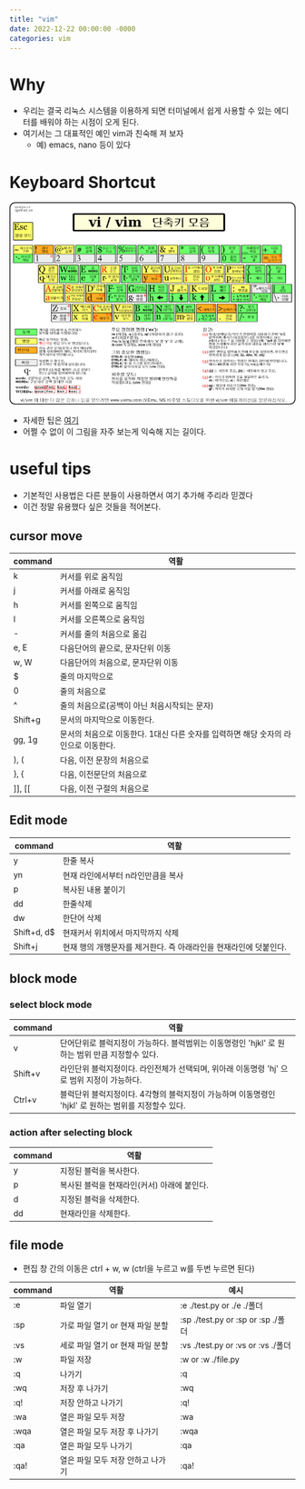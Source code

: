 ```yaml
---
title: "vim"
date: 2022-12-22 00:00:00 -0000
categories: vim
---
```


# Why
- 우리는 결국 리눅스 시스템을 이용하게 되면 터미널에서 쉽게 사용할 수 있는 에디터를 배워야 하는 시점이 오게 된다. 
- 여기서는 그 대표적인 예인 vim과 친숙해 져 보자 
  - 예) emacs, nano 등이 있다


# Keyboard Shortcut
![vi-vim-cheat-sheet-ko](https://raw.githubusercontent.com/JaminJeong/blog/main/_posts/uploads/10308ee4017dccbc5918c75ab0d2171f/vi-vim-cheat-sheet-ko.png)
- 자세한 팁은 [여기](https://www.joinc.co.kr/w/Site/Vim/Documents/UsedVim)
- 어쩔 수 없이 이 그림을 자주 보는게 익숙해 지는 길이다.

# useful tips
- 기본적인 사용법은 다른 분들이 사용하면서 여기 추가해 주리라 믿겠다
- 이건 정말 유용했다 싶은 것들을 적어본다.


## cursor move
| command | 역활 |
| ------ | ------ | 
| k       | 커서를 위로 움직임                                       |
| j       | 커서를 아래로 움직임                                      |
| h       | 커서를 왼쪽으로 움직임                                     |
| l       | 커서를 오른쪽으로 움직임                                    |
| -       | 커서를 줄의 처음으로 옮김                                   |
| e, E    | 다음단어의 끝으로, 문자단위 이동                               |
| w, W    | 다음단어의 처음으로, 문자단위 이동                              |
| $       | 줄의 마지막으로                                         |
| 0       | 줄의 처음으로                                          |
| ^       | 줄의 처음으로(공백이 아닌 처음시작되는 문자)                        |
| Shift+g | 문서의 마지막으로 이동한다.                                  |
| gg, 1g  | 문서의 처음으로 이동한다. 1대신 다른 숫자를 입력하면 해당 숫자의 라인으로 이동한다. |
| ), (    | 다음, 이전 문장의 처음으로                                  |
| }, {    | 다음, 이전문단의 처음으로                                   |
| ]], [[  | 다음, 이전 구절의 처음으로                                  |

## Edit mode
| command | 역활 |
| ------ | ------ | 
| y           | 한줄 복사                                 |
| yn          | 현재 라인에서부터 n라인만큼을 복사                   |
| p           | 복사된 내용 붙이기                            |
| dd          | 한줄삭제                                  |
| dw          | 한단어 삭제                                |
| Shift+d, d$ | 현재커서 위치에서 마지막까지 삭제                    |
| Shift+j     | 현재 행의 개행문자를 제거한다. 즉 아래라인을 현재라인에 덧붙인다. |

## block mode
### select block mode

| command | 역활 |
| ------ | ------ | 
| v       | 단어단위로 블럭지정이 가능하다. 블럭범위는 이동명령인 'hjkl' 로 원하는 범위 만큼 지정할수 있다.    |
| Shift+v | 라인단위 블럭지정이다. 라인전체가 선택되며, 위아래 이동명령 'hj' 으로 범위 지정이 가능하다.       |
| Ctrl+v  | 블럭단위 블럭지정이다. 4각형의 블럭지정이 가능하며 이동명령인 'hjkl' 로 원하는 범위를 지정할수 있다. |

### action after selecting block
| command | 역활 |
| ------ | ------ | 
| y  | 지정된 블럭을 복사한다.             |
| p  | 복사된 블럭을 현재라인(커서) 아래에 붙인다. |
| d  | 지정된 블럭을 삭제한다.             |
| dd | 현재라인을 삭제한다.               |

## file mode
- 편집 창 간의 이동은 ctrl + w, w (ctrl을 누르고 w를 두번 누르면 된다)

| command | 역활 | 예시 |
| ------ | ------ | ------ |
| :e | 파일 열기 | :e ./test.py or ./e ./폴더 |
| :sp | 가로 파일 열기 or 현재 파일 분할 | :sp ./test.py or :sp or :sp ./폴더 |
| :vs | 세로 파일 열기 or 현재 파일 분할 | :vs ./test.py or :vs or :vs ./폴더 |
| :w | 파일 저장 | :w or :w ./file.py |
| :q | 나가기 | :q |
| :wq | 저장 후 나가기 | :wq |
| :q! | 저장 안하고 나가기 | :q! |
| :wa | 열은 파일 모두 저장 | :wa |
| :wqa | 열은 파일 모두 저장 후 나가기 | :wqa |
| :qa | 열은 파일 모두 나가기 | :qa |
| :qa! | 열은 파일 모두 저장 안하고 나가기 | :qa! |
